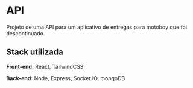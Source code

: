 
# API

Projeto de uma API para um aplicativo de entregas para motoboy que foi descontinuado.


## Stack utilizada

**Front-end:** React, TailwindCSS

**Back-end:** Node, Express, Socket.IO, mongoDB
